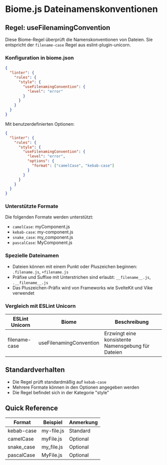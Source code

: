 # Biome.js Dateinamenskonventionen

## Regel: useFilenamingConvention

Diese Biome-Regel überprüft die Namenskonventionen von Dateien. Sie entspricht der `filename-case` Regel aus eslint-plugin-unicorn.

### Konfiguration in biome.json

```json
{
  "linter": {
    "rules": {
      "style": {
        "useFilenamingConvention": {
          "level": "error"
        }
      }
    }
  }
}
```

Mit benutzerdefinierten Optionen:

```json
{
  "linter": {
    "rules": {
      "style": {
        "useFilenamingConvention": {
          "level": "error",
          "options": {
            "format": ["camelCase", "kebab-case"]
          }
        }
      }
    }
  }
}
```

### Unterstützte Formate

Die folgenden Formate werden unterstützt:
- `camelCase`: myComponent.js
- `kebab-case`: my-component.js
- `snake_case`: my_component.js
- `pascalCase`: MyComponent.js

### Spezielle Dateinamen
- Dateien können mit einem Punkt oder Pluszeichen beginnen: `.filename.js`, `+filename.js`
- Präfixe und Suffixe mit Unterstrichen sind erlaubt: `__filename__.js`, `.__filename__.js`
- Das Pluszeichen-Präfix wird von Frameworks wie SvelteKit und Vike verwendet

### Vergleich mit ESLint Unicorn

| ESLint Unicorn | Biome | Beschreibung |
|----------------|-------|--------------|
| filename-case | useFilenamingConvention | Erzwingt eine konsistente Namensgebung für Dateien |

## Standardverhalten

- Die Regel prüft standardmäßig auf `kebab-case`
- Mehrere Formate können in den Optionen angegeben werden
- Die Regel befindet sich in der Kategorie "style"

## Quick Reference

| Format     | Beispiel     | Anmerkung |
|------------|--------------|-----------|
| kebab-case | my-file.js   | Standard  |
| camelCase  | myFile.js    | Optional  |
| snake_case | my_file.js   | Optional  |
| pascalCase | MyFile.js    | Optional  |